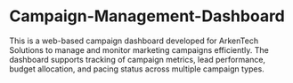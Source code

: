 # Campaign-Management-Dashboard
This is a web-based campaign dashboard developed for ArkenTech Solutions to manage and monitor marketing campaigns efficiently. The dashboard supports tracking of campaign metrics, lead performance, budget allocation, and pacing status across multiple campaign types.
